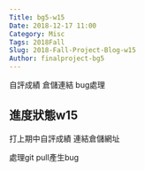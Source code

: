 ```yaml
---
Title: bg5-w15
Date: 2018-12-17 11:00
Category: Misc
Tags: 2018Fall
Slug: 2018-Fall-Project-Blog-w15
Author: finalproject-bg5
---
```


自評成績  倉儲連結  bug處理

<!-- PELICAN_END_SUMMARY -->

進度狀態w15
----

打上期中自評成績  連結倉儲網址

處理git pull產生bug






